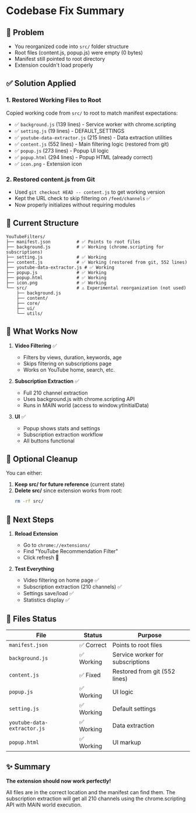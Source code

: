 # Codebase Fix Summary

## 🐛 Problem
- You reorganized code into `src/` folder structure
- Root files (content.js, popup.js) were empty (0 bytes)  
- Manifest still pointed to root directory
- Extension couldn't load properly

## ✅ Solution Applied

### 1. Restored Working Files to Root
Copied working code from `src/` to root to match manifest expectations:
- ✅ `background.js` (139 lines) - Service worker with chrome.scripting
- ✅ `setting.js` (19 lines) - DEFAULT_SETTINGS
- ✅ `youtube-data-extractor.js` (215 lines) - Data extraction utilities
- ✅ `content.js` (552 lines) - Main filtering logic (restored from git)
- ✅ `popup.js` (273 lines) - Popup UI logic
- ✅ `popup.html` (294 lines) - Popup HTML (already correct)
- ✅ `icon.png` - Extension icon

### 2. Restored content.js from Git
- Used `git checkout HEAD -- content.js` to get working version
- Kept the URL check to skip filtering on `/feed/channels` ✅
- Now properly initializes without requiring modules

## 📁 Current Structure

```
YouTubeFilters/
├── manifest.json          # ✅ Points to root files
├── background.js          # ✅ Working (chrome.scripting for subscriptions)
├── setting.js             # ✅ Working
├── content.js             # ✅ Working (restored from git, 552 lines)
├── youtube-data-extractor.js # ✅ Working
├── popup.js               # ✅ Working
├── popup.html             # ✅ Working
├── icon.png               # ✅ Working
└── src/                   # ⚠️ Experimental reorganization (not used)
    ├── background.js
    ├── content/
    ├── core/
    ├── ui/
    └── utils/
```

## 🎯 What Works Now

1. **Video Filtering** ✅
   - Filters by views, duration, keywords, age
   - Skips filtering on subscriptions page
   - Works on YouTube home, search, etc.

2. **Subscription Extraction** ✅
   - Full 210 channel extraction
   - Uses background.js with chrome.scripting API
   - Runs in MAIN world (access to window.ytInitialData)

3. **UI** ✅
   - Popup shows stats and settings
   - Subscription extraction workflow
   - All buttons functional

## 🧹 Optional Cleanup

You can either:
1. **Keep src/ for future reference** (current state)
2. **Delete src/** since extension works from root:
   ```bash
   rm -rf src/
   ```

## 🚀 Next Steps

1. **Reload Extension**
   - Go to `chrome://extensions/`
   - Find "YouTube Recommendation Filter"  
   - Click refresh 🔄

2. **Test Everything**
   - Video filtering on home page ✅
   - Subscription extraction (210 channels) ✅
   - Settings save/load ✅
   - Statistics display ✅

## 📝 Files Status

| File | Status | Purpose |
|------|--------|---------|
| `manifest.json` | ✅ Correct | Points to root files |
| `background.js` | ✅ Working | Service worker for subscriptions |
| `content.js` | ✅ Fixed | Restored from git (552 lines) |
| `popup.js` | ✅ Working | UI logic |
| `setting.js` | ✅ Working | Default settings |
| `youtube-data-extractor.js` | ✅ Working | Data extraction |
| `popup.html` | ✅ Working | UI markup |

## ✨ Summary

**The extension should now work perfectly!**

All files are in the correct location and the manifest can find them. The subscription extraction will get all 210 channels using the chrome.scripting API with MAIN world execution.
